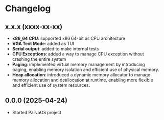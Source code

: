 # Changelog

## x.x.x (xxxx-xx-xx)
- **x86_64 CPU**: supported x86 64-bit as CPU architecture
- **VGA Text Mode**: added as TUI
- **Serial output**: added to make internal tests
- **CPU Exceptions**: added a way to manage CPU exception without crashing the entire system
- **Paging**: implemented virtual memory management by introducing paging, enabling memory isolation and efficient use of physical memory.
- **Heap allocation**: introduced a dynamic memory allocator to manage memory allocation and deallocation at runtime, enabling more flexible and efficient use of system resources.

## 0.0.0 (2025-04-24)
- Started ParvaOS project